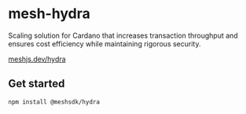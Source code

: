 # mesh-hydra

Scaling solution for Cardano that increases transaction throughput and ensures cost efficiency while maintaining rigorous security.

[meshjs.dev/hydra](https://meshjs.dev/hydra)

## Get started

```bash
npm install @meshsdk/hydra
```
